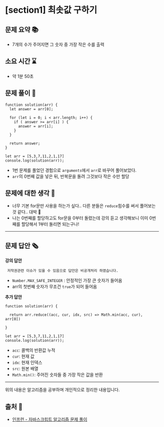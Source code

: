 # [section1] 최솟값 구하기
## 문제 요약 📚
- 7개의 수가 주어지면 그 숫자 중 가장 작은 수를 출력

## 소요 시간 ⌛️
- 약 1분 50초

## 문제 풀이 📝
```
function solution(arr) {
  let answer = arr[0];

  for (let i = 0; i < arr.length; i++) {
    if ( answer >= arr[i] ) {
      answer = arr[i];
    }
  }

  return answer;
}

let arr = [5,3,7,11,2,1,17]
console.log(solution(arr));
```
- 1번 문제를 풀었던 경험으로 `arguments`에서 `arr`로 바꾸어 풀어보았다.
- `arr`의 0번째 값을 넣은 뒤, 반복문을 돌려 그것보다 작은 수만 할당

## 문제에 대한 생각 🧐
- 너무 기본 for문만 사용을 하는가 싶다.. 다른 분들은 `reduce`힘수를 써서 풀어보는 것 같다.. 대박 🤭
- 나는 0번째를 할당하고도 for문을 0부터 돌렸는데 강의 듣고 생각해보니 이미 0번째를 할당해서 1부터 돌리면 되는구나!

- - -
## 문제 답안 🗞
**강의 답안**
```
 저작권관련 이슈가 있을 수 있음으로 답안은 비공개처리 하였습니다.
```
- `Number.MAX_SAFE_INTEGER` : 안정적인 가장 큰 숫자가 들어옴
- arr의 첫번째 숫자가 무조건 `true`가 되어 들어옴

**추가 답안**
```
function solution(arr) {

  return arr.reduce((acc, cur, idx, src) => Math.min(acc, cur), arr[0])

}

let arr = [5,3,7,11,2,1,17]
console.log(solution(arr));
```

- `acc`: 콜백의 반환값 누적
- `cur`: 현재 값
- `idx`: 현재 인덱스
- `src`: 원본 배열
- `Math.min()`: 주어진 숫자들 중 가장 작은 값을 반환

- - -
위의 내용은 알고리즘을 공부하며 개인적으로 정리한 내용입니다.
## 출처 📝
- [인프런 - 자바스크립트 알고리즘 문제 풀이](https://www.inflearn.com/course/%EC%9E%90%EB%B0%94%EC%8A%A4%ED%81%AC%EB%A6%BD%ED%8A%B8-%EC%95%8C%EA%B3%A0%EB%A6%AC%EC%A6%98-%EB%AC%B8%EC%A0%9C%ED%92%80%EC%9D%B4/dashboard)